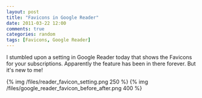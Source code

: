 ```yaml
---
layout: post
title: "Favicons in Google Reader"
date: 2011-03-22 12:00
comments: true
categories: random
tags: [Favicons, Google Reader]
---
```

I stumbled upon a setting in Google Reader today that shows the Favicons for your subscriptions.  Apparently the feature has been in there forever. But it's new to me!

{% img /files/reader_favicon_setting.png 250 %}
{% img /files/google_reader_favicon_before_after.png 400 %}
